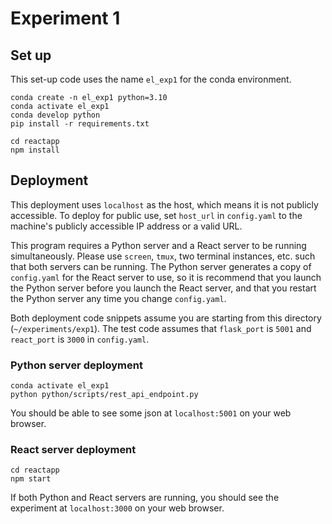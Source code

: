 # Experiment 1

## Set up

This set-up code uses the name `el_exp1` for the conda environment.

```
conda create -n el_exp1 python=3.10
conda activate el_exp1
conda develop python
pip install -r requirements.txt

cd reactapp
npm install
```

## Deployment

This deployment uses `localhost` as the host, which means it is not publicly accessible.
To deploy for public use, set `host_url` in `config.yaml` to the machine's publicly accessible IP address or a valid URL.

This program requires a Python server and a React server to be running simultaneously.
Please use `screen`, `tmux`, two terminal instances, etc. such that both servers can be running.
The Python server generates a copy of `config.yaml` for the React server to use, so it is recommend that you launch the Python server before you launch the React server, and that you restart the Python server any time you change `config.yaml`.

Both deployment code snippets assume you are starting from this directory (`~/experiments/exp1`).
The test code assumes that `flask_port` is `5001` and `react_port` is `3000` in `config.yaml`.

### Python server deployment
```
conda activate el_exp1
python python/scripts/rest_api_endpoint.py
```

You should be able to see some json at `localhost:5001` on your web browser.

### React server deployment
```
cd reactapp
npm start
```

If both Python and React servers are running, you should see the experiment at `localhost:3000` on your web browser.
